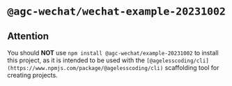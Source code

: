 # `@agc-wechat/wechat-example-20231002`

## Attention

You should **NOT** use `npm install @agc-wechat/example-20231002` to install this project, as it is intended to be used with the `[@agelesscoding/cli](https://www.npmjs.com/package/@agelesscoding/cli)` scaffolding tool for creating projects.
